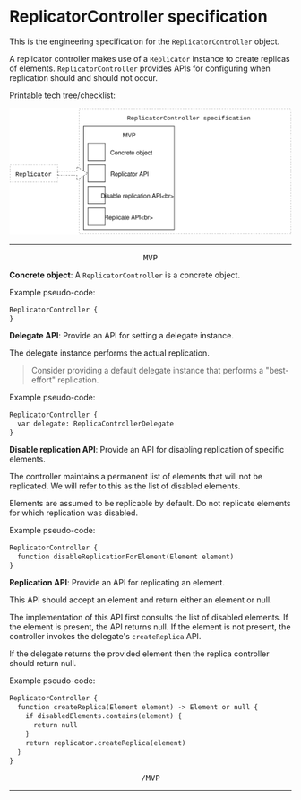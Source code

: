# ReplicatorController specification

This is the engineering specification for the `ReplicatorController` object.

A replicator controller makes use of a `Replicator` instance to create replicas of elements. `ReplicatorController` provides APIs for configuring when replication should and should not occur.

Printable tech tree/checklist:

![](../_assets/ReplicatorControllerTechTree.svg)

---

<p style="text-align:center"><tt>MVP</tt></p>

**Concrete object**: A `ReplicatorController` is a concrete object.

Example pseudo-code:

    ReplicatorController {
    }

**Delegate API**: Provide an API for setting a delegate instance.

The delegate instance performs the actual replication.

> Consider providing a default delegate instance that performs a "best-effort" replication.

Example pseudo-code:

    ReplicatorController {
      var delegate: ReplicaControllerDelegate
    }

**Disable replication API**: Provide an API for disabling replication of specific elements.

The controller maintains a permanent list of elements that will not be replicated. We will refer to this as the list of disabled elements.

Elements are assumed to be replicable by default. Do not replicate elements for which replication was disabled.

Example pseudo-code:

    ReplicatorController {
      function disableReplicationForElement(Element element)
    }

**Replication API**: Provide an API for replicating an element.

This API should accept an element and return either an element or null.

The implementation of this API first consults the list of disabled elements. If the element is present, the API returns null. If the element is not present, the controller invokes the delegate's `createReplica` API.

If the delegate returns the provided element then the replica controller should return null.

Example pseudo-code:

    ReplicatorController {
      function createReplica(Element element) -> Element or null {
        if disabledElements.contains(element) {
          return null
        }
        return replicator.createReplica(element)
      }
    }

<p style="text-align:center"><tt>/MVP</tt></p>

---
